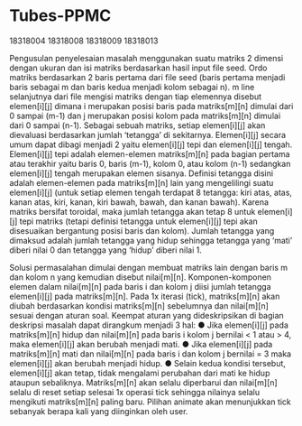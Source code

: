 # Tubes-PPMC
18318004 18318008 18318009 18318013

Pengusulan penyelesaian masalah menggunakan suatu matriks 2 dimensi dengan ukuran dan isi matriks berdasarkan hasil input file seed. Ordo matriks berdasarkan 2 baris pertama dari file seed (baris pertama menjadi baris sebagai m dan baris kedua menjadi kolom sebagai n). m line selanjutnya dari file mengisi matriks dengan tiap elemennya disebut elemen[i][j] dimana i merupakan posisi baris pada matriks[m][n] dimulai dari 0 sampai (m-1) dan j merupakan posisi kolom pada matriks[m][n] dimulai dari 0 sampai (n-1).
Sebagai sebuah matriks, setiap elemen[i][j] akan dievaluasi berdasarkan jumlah ‘tetangga’ di sekitarnya. Elemen[i][j] secara umum dapat dibagi menjadi 2 yaitu elemen[i][j] tepi dan elemen[i][j] tengah. Elemen[i][j] tepi adalah elemen-elemen matriks[m][n] pada bagian pertama atau terakhir yaitu baris 0, baris (m-1), kolom 0, atau kolom (n-1) sedangkan elemen[i][j] tengah merupakan elemen sisanya.
Definisi tetangga disini adalah elemen-elemen pada matriks[m][n] lain yang mengelilingi suatu elemen[i][j] (untuk setiap elemen tengah terdapat 8 tetangga: kiri atas, atas, kanan atas, kiri, kanan, kiri bawah, bawah, dan kanan bawah). Karena matriks bersifat toroidal, maka jumlah tetangga akan tetap 8 untuk elemen[i][j] tepi matriks (tetapi definisi tetangga untuk elemen[i][j] tepi akan disesuaikan bergantung posisi baris dan kolom). Jumlah tetangga yang dimaksud adalah jumlah tetangga yang hidup sehingga tetangga yang ‘mati’ diberi nilai 0 dan tetangga yang ‘hidup’ diberi nilai 1.

Solusi permasalahan dimulai dengan membuat matriks lain dengan baris m dan kolom n yang kemudian disebut nilai[m][n]. Komponen-komponen elemen dalam nilai[m][n] pada baris i dan kolom j diisi jumlah tetangga elemen[i][j] pada matriks[m][n].
Pada 1x iterasi (tick), matriks[m][n] akan diubah berdasarkan kondisi matriks[m][n] sebelumnya dan nilai[m][n] sesuai dengan aturan soal. Keempat aturan yang dideskripsikan di bagian deskripsi masalah dapat dirangkum menjadi 3 hal:
●	Jika elemen[i][j] pada matriks[m][n] hidup dan nilai[m][n] pada baris i kolom j bernilai < 1 atau > 4, maka elemen[i][j] akan berubah menjadi mati.
●	Jika elemen[i][j] pada matriks[m][n] mati dan nilai[m][n] pada baris i dan kolom j bernilai = 3 maka elemen[i][j] akan berubah menjadi hidup.
●	Selain kedua kondisi tersebut, elemen[i][j] akan tetap, tidak mengalami perubahan dari mati ke hidup ataupun sebaliknya.
	Matriks[m][n] akan selalu diperbarui dan nilai[m][n] selalu di reset setiap selesai 1x operasi tick sehingga nilainya selalu mengikuti matriks[m][n] paling baru. Pilihan animate akan menunjukkan tick sebanyak berapa kali yang diinginkan oleh user.
